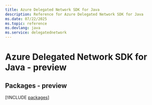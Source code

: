 ```yaml
---
title: Azure Delegated Network SDK for Java
description: Reference for Azure Delegated Network SDK for Java
ms.date: 07/22/2025
ms.topic: reference
ms.devlang: java
ms.service: delegatednetwork
---
```

# Azure Delegated Network SDK for Java - preview
## Packages - preview
[!INCLUDE [packages](delegated-network-index.md)]